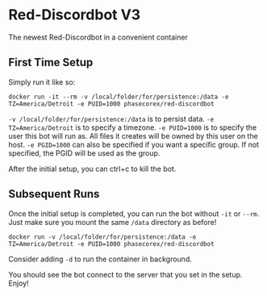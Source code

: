 # Red-Discordbot V3
The newest Red-Discordbot in a convenient container

## First Time Setup
Simply run it like so:
```
docker run -it --rm -v /local/folder/for/persistence:/data -e TZ=America/Detroit -e PUID=1000 phasecorex/red-discordbot
```
`-v /local/folder/for/persistence:/data` is to persist data.
`-e TZ=America/Detroit` is to specify a timezone.
`-e PUID=1000` is to specify the user this bot will run as. All files it creates will be owned by this user on the host.
`-e PGID=1000` can also be specified if you want a specific group. If not specified, the PGID will be used as the group.

After the initial setup, you can ctrl+c to kill the bot.

## Subsequent Runs
Once the initial setup is completed, you can run the bot without `-it` or `--rm`. Just make sure you mount the same `/data` directory as before!
```
docker run -v /local/folder/for/persistence:/data -e TZ=America/Detroit -e PUID=1000 phasecorex/red-discordbot
```
Consider adding `-d` to run the container in background.

You should see the bot connect to the server that you set in the setup.
Enjoy!
